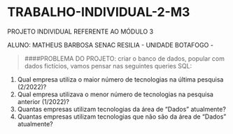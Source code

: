 # TRABALHO-INDIVIDUAL-2-M3
PROJETO INDIVIDUAL REFERENTE AO MÓDULO 3

ALUNO: MATHEUS BARBOSA
SENAC RESILIA - UNIDADE BOTAFOGO -

>####PROBLEMA DO PROJETO:
>criar o banco de dados, popular com dados fictícios, vamos pensar nas seguintes queries SQL:
>>
1. Qual empresa utiliza o maior número de tecnologias na última pesquisa
(2/2022)?
2. Qual empresa utilizava o menor número de tecnologias na pesquisa
anterior (1/2022)?
3. Quantas empresas utilizam tecnologias da área de “Dados”
atualmente?
4. Quantas empresas utilizam tecnologias que não são da área de
“Dados” atualmente?
>>
